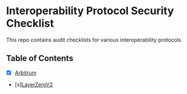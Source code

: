 # Interoperability Protocol Security Checklist

This repo contains audit checklists for various interoperability protocols

## Table of Contents

- [x] [Arbitrum](audit-checklists/Arbitrum.md)
- [x][LayerZeroV2](audit-checklists/LayerZeroV2.md)